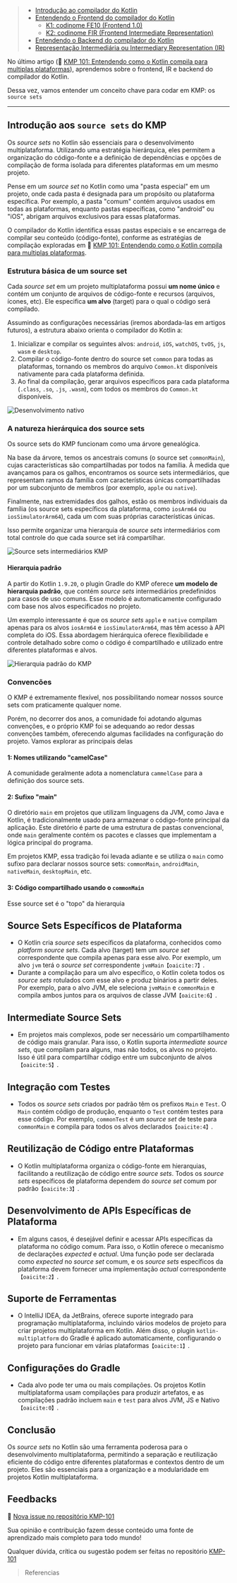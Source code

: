 > * [Introdução ao compilador do Kotlin](#introdução-ao-compilador-do-kotlin)
> * [Entendendo o Frontend do compilador do Kotlin](#entendendo-o-frontend-do-compilador-do-kotlin)
>   * [K1: codinome FE10 (Frontend 1.0)](#k1-codinome-fe10-frontend-10)
>   * [K2: codinome FIR (Frontend Intermediate Representation)](#k2-codinome-fir-frontend-intermediate-representation)
> * [Entendendo o Backend do compilador do Kotlin](#entendendo-o-backend-do-compilador-do-kotlin)
> * [Representação Intermediária ou Intermediary Representation (IR)](#representação-intermediária-ou-intermediary-representation-ir)

No último artigo (🔗 [KMP 101: Entendendo como o Kotlin compila para multiplas plataformas](https://dev.to/rsicarelli/kotlin-multiplataforma-101-entendendo-como-o-kotlin-compila-para-multiplas-plataformas-5hba)), aprendemos sobre o frontend, IR e backend do compilador do Kotlin.

Dessa vez, vamos entender um conceito chave para codar em KMP: os `source sets` 

---

## Introdução aos `source sets` do KMP

Os *source sets* no Kotlin são essenciais para o desenvolvimento multiplataforma. Utilizando uma estratégia hierárquica, eles permitem a organização do código-fonte e a definição de dependências e opções de compilação de forma isolada para diferentes plataformas em um mesmo projeto.

Pense em um *source set* no Kotlin como uma "pasta especial" em um projeto, onde cada pasta é designada para um propósito ou plataforma específica. Por exemplo, a pasta "comum" contém arquivos usados em todas as plataformas, enquanto pastas específicas, como "android" ou "iOS", abrigam arquivos exclusivos para essas plataformas.

O compilador do Kotlin identifica essas pastas especiais e se encarrega de compilar seu conteúdo (código-fonte), conforme as estratégias de compilação exploradas em 🔗 [KMP 101: Entendendo como o Kotlin compila para multiplas plataformas](https://dev.to/rsicarelli/kotlin-multiplataforma-101-entendendo-como-o-kotlin-compila-para-multiplas-plataformas-5hba).

### Estrutura básica de um source set

Cada *source set* em um projeto multiplataforma possui **um nome único** e contém um conjunto de arquivos de código-fonte e recursos (arquivos, ícones, etc). Ele especifica **um alvo** (target) para o qual o código será compilado.

Assumindo as configurações necessárias (iremos abordada-las em artigos futuros), a estrutura abaixo orienta o compilador do Kotlin a:

1. Inicializar e compilar os seguintes alvos: `android`, `iOS`, `watchOS`, `tvOS`, `js`, `wasm` e `desktop`.
2. Compilar o código-fonte dentro do source set `common` para todas as plataformas, tornando os membros do arquivo `Common.kt` disponíveis nativamente para cada plataforma definida.
3. Ao final da compilação, gerar arquivos específicos para cada plataforma (`.class`, `.so`, `.js`, `.wasm`), com todos os membros do `Common.kt` disponíveis.

![Desenvolvimento nativo](https://github.com/rsicarelli/KMP-101/blob/main/posts/assets/kmp101-sourcesets-basic.png?raw=true)

### A natureza hierárquica dos source sets
Os source sets do KMP funcionam como uma árvore genealógica. 

Na base da árvore, temos os ancestrais comuns (o source set `commonMain`), cujas características são compartilhadas por todos na família. À medida que avançamos para os galhos, encontramos os source sets intermediários, que representam ramos da família com características únicas compartilhadas por um subconjunto de membros (por exemplo, `apple` ou `native`). 

Finalmente, nas extremidades dos galhos, estão os membros individuais da família (os source sets específicos da plataforma, como `iosArm64` ou `iosSimulatorArm64`), cada um com suas próprias características únicas.

Isso permite organizar uma hierarquia de *source sets* intermediários com total controle do que cada source set irá compartilhar.

![Source sets intermediários KMP](https://github.com/rsicarelli/KMP-101/blob/main/posts/assets/intermediate-source-sets-diagram.png?raw=true)

#### Hierarquia padrão

A partir do Kotlin `1.9.20`, o plugin Gradle do KMP oferece **um modelo de hierarquia padrão**, que contém *source sets* intermediários predefinidos para casos de uso comuns. Esse modelo é automaticamente configurado com base nos alvos especificados no projeto. 

Um exemplo interessante é que os *source sets* `apple` e `native` compilam apenas para os alvos `iosArm64` e `iosSimulatorArm64`, mas têm acesso à API completa do iOS. Essa abordagem hierárquica oferece flexibilidade e controle detalhado sobre como o código é compartilhado e utilizado entre diferentes plataformas e alvos.

![Hierarquia padrão do KMP](https://kotlinlang.org/docs/images/default-hierarchy-example.svg)



### Convencões
O KMP é extremamente flexível, nos possibilitando nomear nossos source sets com praticamente qualquer nome.

Porém, no decorrer dos anos, a comunidade foi adotando algumas convenções, e o próprio KMP foi se adequando ao redor dessas convenções também, oferecendo algumas facilidades na configuração do projeto. Vamos explorar as principais delas 

#### 1: Nomes utilizando "camelCase"
A comunidade geralmente adota a nomenclatura `cammelCase` para a definição dos source sets. 

#### 2: Sufixo "main"
O diretório `main` em projetos que utilizam linguagens da JVM, como Java e Kotlin, é tradicionalmente usado para armazenar o código-fonte principal da aplicação. Este diretório é parte de uma estrutura de pastas convencional, onde `main` geralmente contém os pacotes e classes que implementam a lógica principal do programa. 

Em projetos KMP, essa tradição foi levada adiante e se utiliza o `main` como sufixo para declarar nossos source sets: `commonMain`, `androidMain`, `nativeMain`, `desktopMain`, etc.

#### 3: Código compartilhado usando o `commonMain`
Esse source set é o "topo" da hierarquia






## Source Sets Específicos de Plataforma
- O Kotlin cria *source sets* específicos da plataforma, conhecidos como *platform source sets*. Cada alvo (target) tem um *source set* correspondente que compila apenas para esse alvo. Por exemplo, um alvo `jvm` terá o *source set* correspondente `jvmMain`&#8203;``【oaicite:7】``&#8203;.
- Durante a compilação para um alvo específico, o Kotlin coleta todos os *source sets* rotulados com esse alvo e produz binários a partir deles. Por exemplo, para o alvo JVM, ele seleciona `jvmMain` e `commonMain` e compila ambos juntos para os arquivos de classe JVM&#8203;``【oaicite:6】``&#8203;.

## Intermediate Source Sets
- Em projetos mais complexos, pode ser necessário um compartilhamento de código mais granular. Para isso, o Kotlin suporta *intermediate source sets*, que compilam para alguns, mas não todos, os alvos no projeto. Isso é útil para compartilhar código entre um subconjunto de alvos&#8203;``【oaicite:5】``&#8203;.

## Integração com Testes
- Todos os *source sets* criados por padrão têm os prefixos `Main` e `Test`. O `Main` contém código de produção, enquanto o `Test` contém testes para esse código. Por exemplo, `commonTest` é um *source set* de teste para `commonMain` e compila para todos os alvos declarados&#8203;``【oaicite:4】``&#8203;.

## Reutilização de Código entre Plataformas
- O Kotlin multiplataforma organiza o código-fonte em hierarquias, facilitando a reutilização de código entre *source sets*. Todos os *source sets* específicos de plataforma dependem do *source set* comum por padrão&#8203;``【oaicite:3】``&#8203;.

## Desenvolvimento de APIs Específicas de Plataforma
- Em alguns casos, é desejável definir e acessar APIs específicas da plataforma no código comum. Para isso, o Kotlin oferece o mecanismo de declarações *expected* e *actual*. Uma função pode ser declarada como *expected* no *source set* comum, e os *source sets* específicos da plataforma devem fornecer uma implementação *actual* correspondente&#8203;``【oaicite:2】``&#8203;.

## Suporte de Ferramentas
- O IntelliJ IDEA, da JetBrains, oferece suporte integrado para programação multiplataforma, incluindo vários modelos de projeto para criar projetos multiplataforma em Kotlin. Além disso, o plugin `kotlin-multiplatform` do Gradle é aplicado automaticamente, configurando o projeto para funcionar em várias plataformas&#8203;``【oaicite:1】``&#8203;.

## Configurações do Gradle
- Cada alvo pode ter uma ou mais compilações. Os projetos Kotlin multiplataforma usam compilações para produzir artefatos, e as compilações padrão incluem `main` e `test` para alvos JVM, JS e Nativo&#8203;``【oaicite:0】``&#8203;.

## Conclusão
Os *source sets* no Kotlin são uma ferramenta poderosa para o desenvolvimento multiplataforma, permitindo a separação e reutilização eficiente do código entre diferentes plataformas e contextos dentro de um projeto. Eles são essenciais para a organização e a modularidade em projetos Kotlin multiplataforma.


## Feedbacks

🔗 [Nova issue no repositório KMP-101](https://github.com/rsicarelli/KMP101/issues/new/choose)

Sua opinião e contribuição fazem desse conteúdo uma fonte de aprendizado mais completo para todo mundo!

Qualquer dúvida, crítica ou sugestão podem ser feitas no repositório [KMP-101](https://github.com/rsicarelli/KMP101)


> Referencias
